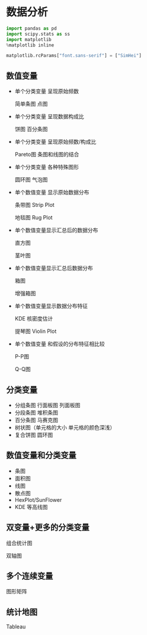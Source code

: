 # 数据分析

```python
import pandas as pd
import scipy.stats as ss
import matplotlib
%matplotlib inline

matplotlib.rcParams["font.sans-serif"] = ["SimHei"]
```

## 数值变量

+ 单个分类变量 呈现原始频数

  简单条图  点图

+ 单个分类变量 呈现数据构成比

  饼图 百分条图

+ 单个分类变量 呈现原始频数/构成比

  Pareto图  条图和线图的结合

+ 单个分类变量 各种特殊图形

  圆环图 气泡图

+ 单个数值变量 显示原始数据分布

  条带图 Strip Plot

  地毯图 Rug Plot

+ 单个数值变量显示汇总后的数据分布

  直方图

  茎叶图

+ 单个数值变量显示汇总后数据分布

  箱图

  增强箱图

+ 单个数值变量显示数据分布特征

  KDE 核密度估计

  提琴图 Violin Plot

+ 单个数值变量 和假设的分布特征相比较

  P-P图

  Q-Q图

## 分类变量

+ 分组条图 行面板图 列面板图
+ 分段条图 堆积条图
+ 百分条图 马赛克图
+ 树状图（单元格的大小 单元格的颜色深浅）
+ 复合饼图 圆环图

## 数值变量和分类变量

+ 条图
+ 面积图
+ 线图
+ 散点图
+ HexPlot/SunFlower
+ KDE 等高线图

## 双变量+更多的分类变量

组合统计图

双轴图

## 多个连续变量

图形矩阵

## 统计地图

Tableau























